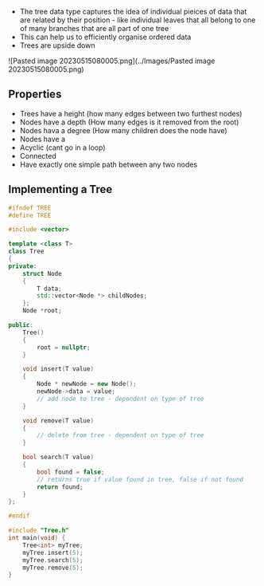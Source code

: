  - The tree data type captures the idea of individual pieices of data that are related by their position - like individual leaves that all belong to one of many branches that are all part of one tree
 - This can help us to efficiently organise ordered data
 - Trees are upside down

![Pasted image 20230515080005.png](../Images/Pasted image 20230515080005.png)

## Properties
- Trees have a height (how many edges between two furthest nodes)
- Nodes have a depth (How many edges is it removed from the root)
- Nodes hava a degree (How many children does the node have)
- Nodes have a 
- Acyclic (cant go in a loop)
- Connected
- Have exactly one simple path between any two nodes


## Implementing a Tree

```cpp
#ifndef TREE
#define TREE

#include <vector>

template <class T>
class Tree
{
private:
    struct Node
    {
        T data;
        std::vector<Node *> childNodes;
    };
    Node *root;

public:
    Tree()
    {
        root = nullptr;
    }

    void insert(T value)
    {
        Node * newNode = new Node();
        newNode->data = value;
        // add node to tree - dependent on type of tree
    }

    void remove(T value)
    {
        // delete from tree - dependent on type of tree
    }

    bool search(T value)
    {
        bool found = false;
        // returns true if value found in tree, false if not found
        return found;
    }
};

#endif
```

```cpp
#include "Tree.h"  
int main(void) {  
	Tree<int> myTree;  
	myTree.insert(5);  
	myTree.search(5);  
	myTree.remove(5);  
}
```